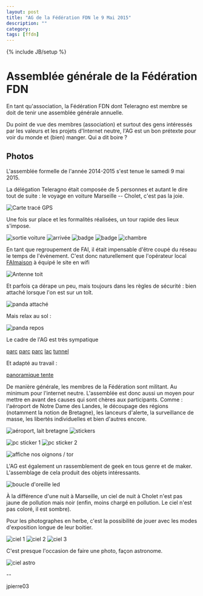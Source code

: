```yaml
---
layout: post
title: "AG de la Fédération FDN le 9 Mai 2015"
description: ""
category: 
tags: [ffdn]
---
```


{% include JB/setup %}

# Assemblée générale de la Fédération FDN

En tant qu'association, la Fédération FDN dont Teleragno est membre se doit de tenir une assemblée générale annuelle.

Du point de vue des membres (association) et surtout des gens intéressés par les valeurs et les projets d'Internet neutre, l'AG est un bon prétexte pour voir du monde et (bien) manger.
Qui a dit boire ?

## Photos

L'assemblée formelle de l'année 2014-2015 s'est tenue le samedi 9 mai 2015.

La délégation Teleragno était composée de 5 personnes et autant le dire tout de suite : le voyage en voiture Marseille -- Cholet, c'est pas la joie.

![Carte tracé GPS](/assets/files/2015/05/agffdn_trace.png)

Une fois sur place et les formalités réalisées, un tour rapide des lieux s'impose.

![sortie voiture](/assets/files/2015/05/agffdn_sortie_voiture.jpg)
![arrivée](/assets/files/2015/05/agffdn_arrivee.jpg)
![badge](/assets/files/2015/05/agffdn_badge1.jpg)
![badge](/assets/files/2015/05/agffdn_badge2.jpg)
![chambre](/assets/files/2015/05/agffdn_chambre.jpg)

En tant que regroupement de FAI, il était impensable d'être coupé du réseau le temps de l'évènement.
C'est donc naturellement que l'opérateur local [FAImaison]() à équipé le site en wifi

![Antenne toit](/assets/files/2015/05/agffdn_antenne_camping.jpg)

Et parfois ça dérape un peu, mais toujours dans les règles de sécurité : bien attaché lorsque l'on est sur un toît.

![panda attaché](/assets/files/2015/05/agffdn_panda_toit.jpg)

Mais relax au sol :

![panda repos](/assets/files/2015/05/agffdn_panda_relax.jpg)

Le cadre de l'AG est très sympatique

[parc]()
[parc]()
[parc]()
[lac]()
[tunnel]()

Et adapté au travail :

[panoramique tente]()


De manière générale, les membres de la Fédération sont militant.
Au minimum pour l'internet neutre.
L'assemblée est donc aussi un moyen pour mettre en avant des causes qui sont chères aux participants.
Comme : l'aéroport de Notre Dame des Landes, le découpage des régions (notamment la notion de Bretagne), les lanceurs d'alerte, la surveillance de masse, les libertés individuelles et bien d'autres encore.

![aéroport, lait bretagne](/assets/files/2015/05/agffdn_act_bretagne.jpg)
![stickers](/assets/files/2015/05/agffdn_act_stickers.jpg)

![pc sticker 1](/assets/files/2015/05/agffdn_act_stickers_pc1.jpg)
![pc sticker 2](/assets/files/2015/05/agffdn_act_stickers_pc2.jpg)

![affiche nos oignons / tor](/assets/files/2015/05/agffdn_act_tor.jpg)

L'AG est également un rassemblement de geek en tous genre et de maker.
L'assemblage de cela produit des objets intéressants.

![boucle d'oreille led](/assets/files/2015/05/agffdn_boucle_oreille.jpg)

À la différence d'une nuit à Marseille, un ciel de nuit à Cholet n'est pas jaune de pollution mais noir (enfin, moins chargé en pollution. Le ciel n'est pas coloré, il est sombre).

Pour les photographes en herbe, c'est la possibilité de jouer avec les modes d'exposition longue de leur boitier.

![ciel 1](/assets/files/2015/05/agffdn_ciel1.jpg)
![ciel 2](/assets/files/2015/05/agffdn_ciel2.jpg)
![ciel 3](/assets/files/2015/05/agffdn_ciel3.jpg)

C'est presque l'occasion de faire une photo, façon astronome.

![ciel astro](/assets/files/2015/05/agffdn_ciel_astro.jpg)

--

jpierre03
